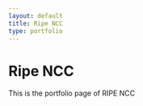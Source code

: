 ```yaml
---
layout: default
title: Ripe NCC
type: portfolio
---
```


# Ripe NCC
This is the portfolio page of RIPE NCC